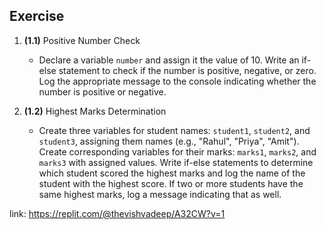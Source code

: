## Exercise
1.  **(1.1)** Positive Number Check
    
    *   Declare a variable `number` and assign it the value of 10. Write an if-else statement to check if the number is positive, negative, or zero. Log the appropriate message to the console indicating whether the number is positive or negative.
2.  **(1.2)** Highest Marks Determination
    
    *   Create three variables for student names: `student1`, `student2`, and `student3`, assigning them names (e.g., "Rahul", "Priya", "Amit"). Create corresponding variables for their marks: `marks1`, `marks2`, and `marks3` with assigned values. Write if-else statements to determine which student scored the highest marks and log the name of the student with the highest score. If two or more students have the same highest marks, log a message indicating that as well.
  
link: https://replit.com/@thevishvadeep/A32CW?v=1
